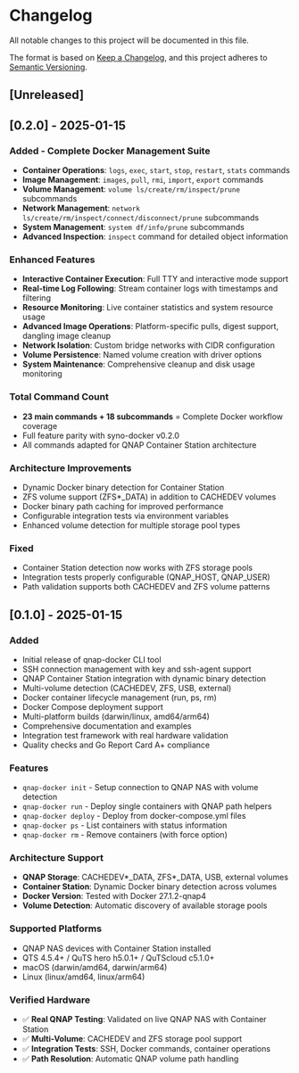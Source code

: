# Changelog

All notable changes to this project will be documented in this file.

The format is based on [Keep a Changelog](https://keepachangelog.com/en/1.0.0/),
and this project adheres to [Semantic Versioning](https://semver.org/spec/v2.0.0.html).

## [Unreleased]

## [0.2.0] - 2025-01-15

### Added - Complete Docker Management Suite
- **Container Operations**: `logs`, `exec`, `start`, `stop`, `restart`, `stats` commands
- **Image Management**: `images`, `pull`, `rmi`, `import`, `export` commands
- **Volume Management**: `volume ls/create/rm/inspect/prune` subcommands
- **Network Management**: `network ls/create/rm/inspect/connect/disconnect/prune` subcommands
- **System Management**: `system df/info/prune` subcommands
- **Advanced Inspection**: `inspect` command for detailed object information

### Enhanced Features
- **Interactive Container Execution**: Full TTY and interactive mode support
- **Real-time Log Following**: Stream container logs with timestamps and filtering
- **Resource Monitoring**: Live container statistics and system resource usage
- **Advanced Image Operations**: Platform-specific pulls, digest support, dangling image cleanup
- **Network Isolation**: Custom bridge networks with CIDR configuration
- **Volume Persistence**: Named volume creation with driver options
- **System Maintenance**: Comprehensive cleanup and disk usage monitoring

### Total Command Count
- **23 main commands + 18 subcommands** = Complete Docker workflow coverage
- Full feature parity with syno-docker v0.2.0
- All commands adapted for QNAP Container Station architecture

### Architecture Improvements
- Dynamic Docker binary detection for Container Station
- ZFS volume support (ZFS*_DATA) in addition to CACHEDEV volumes
- Docker binary path caching for improved performance
- Configurable integration tests via environment variables
- Enhanced volume detection for multiple storage pool types

### Fixed
- Container Station detection now works with ZFS storage pools
- Integration tests properly configurable (QNAP_HOST, QNAP_USER)
- Path validation supports both CACHEDEV and ZFS volume patterns

## [0.1.0] - 2025-01-15

### Added
- Initial release of qnap-docker CLI tool
- SSH connection management with key and ssh-agent support
- QNAP Container Station integration with dynamic binary detection
- Multi-volume detection (CACHEDEV, ZFS, USB, external)
- Docker container lifecycle management (run, ps, rm)
- Docker Compose deployment support
- Multi-platform builds (darwin/linux, amd64/arm64)
- Comprehensive documentation and examples
- Integration test framework with real hardware validation
- Quality checks and Go Report Card A+ compliance

### Features
- `qnap-docker init` - Setup connection to QNAP NAS with volume detection
- `qnap-docker run` - Deploy single containers with QNAP path helpers
- `qnap-docker deploy` - Deploy from docker-compose.yml files
- `qnap-docker ps` - List containers with status information
- `qnap-docker rm` - Remove containers (with force option)

### Architecture Support
- **QNAP Storage**: CACHEDEV*_DATA, ZFS*_DATA, USB, external volumes
- **Container Station**: Dynamic Docker binary detection across volumes
- **Docker Version**: Tested with Docker 27.1.2-qnap4
- **Volume Detection**: Automatic discovery of available storage pools

### Supported Platforms
- QNAP NAS devices with Container Station installed
- QTS 4.5.4+ / QuTS hero h5.0.1+ / QuTScloud c5.1.0+
- macOS (darwin/amd64, darwin/arm64)
- Linux (linux/amd64, linux/arm64)

### Verified Hardware
- ✅ **Real QNAP Testing**: Validated on live QNAP NAS with Container Station
- ✅ **Multi-Volume**: CACHEDEV and ZFS storage pool support
- ✅ **Integration Tests**: SSH, Docker commands, container operations
- ✅ **Path Resolution**: Automatic QNAP volume path handling